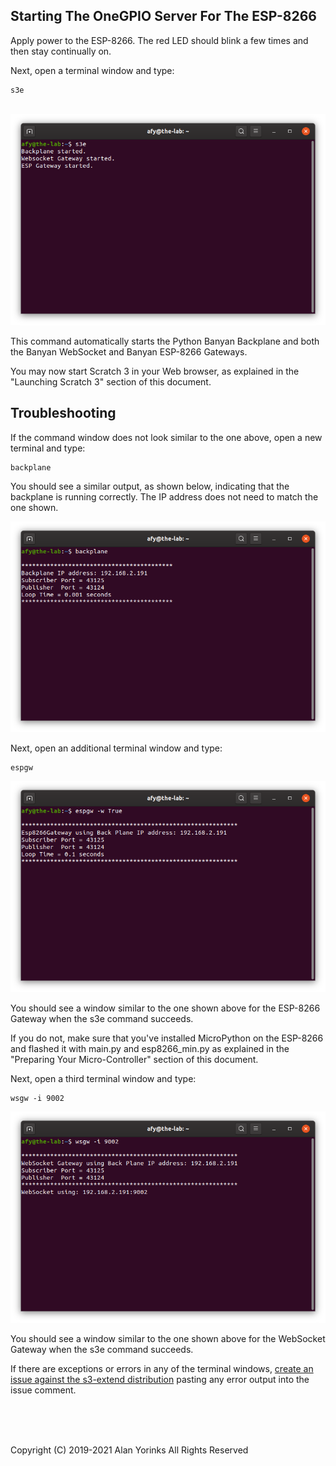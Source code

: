 ## Starting The OneGPIO Server For The ESP-8266

Apply power to the ESP-8266. The red LED should blink a few times and
then stay continually on. 

Next, open a terminal window and type:

```
s3e
```

<br>
<img src="../images/s3e-1.png" >

This command automatically starts the Python Banyan Backplane and both
the Banyan WebSocket and Banyan ESP-8266 Gateways. 

You may now start Scratch 3 in your Web browser, as explained in the
"Launching Scratch 3" section of this document.

## Troubleshooting
If the command window does not look similar to the one above, 
open a new terminal and type:


```
backplane
```
You should see a similar output, as shown below, indicating that the
backplane is running correctly. The IP address does not need to match
the one shown.

<img src="../images/backplane.png" >

Next, open an additional terminal window and type:

```
espgw
```

<img src="../images/s3e-2.png" >

You should see a window similar to the one shown above for the ESP-8266
Gateway when the s3e command succeeds.

If you do not, make sure that you've installed MicroPython on the
ESP-8266 and flashed it with main.py and esp8266_min.py as explained in
the "Preparing Your Micro-Controller" section of this document.

Next, open a third terminal window and type:

```
wsgw -i 9002
```

<img src="../images/s3e-3.png" >

You should see a window similar to the one shown above for the WebSocket
Gateway when the s3e command succeeds. 

If there are exceptions or errors in any of the terminal windows,
[create an issue against the s3-extend distribution](https://github.com/MrYsLab/s3-extend/issues)
pasting any error output into the issue comment.


<br> <br> <br>


Copyright (C) 2019-2021 Alan Yorinks All Rights Reserved


